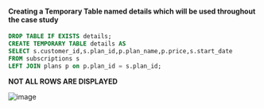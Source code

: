 #### Creating a Temporary Table named details which will be used throughout the case study
```sql
DROP TABLE IF EXISTS details;
CREATE TEMPORARY TABLE details AS
SELECT s.customer_id,s.plan_id,p.plan_name,p.price,s.start_date
FROM subscriptions s
LEFT JOIN plans p on p.plan_id = s.plan_id;
```
**NOT ALL ROWS ARE DISPLAYED**

![image](https://github.com/shivin316/8_Week_SQL_Challenge/assets/122541994/36134ae4-b0fe-497a-bc97-d46154cb5064)
